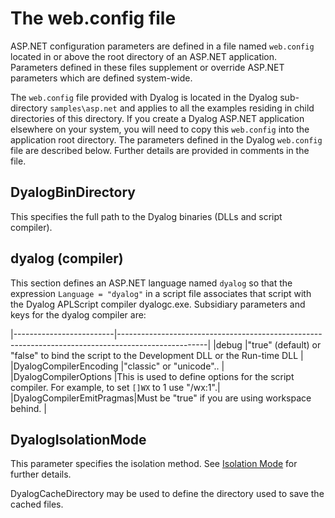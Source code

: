 <h1 class="heading"><span class="name">The web.config file</span></h1>

ASP.NET configuration parameters are defined in a file named `web.config` located in or above the root directory of an ASP.NET application. Parameters defined in these files supplement or override ASP.NET parameters which are defined system-wide.

The `web.config` file provided with Dyalog is located in the Dyalog sub-directory `samples\asp.net` and applies to all the examples residing in child directories of this directory. If you create a Dyalog ASP.NET application elsewhere on your system, you will need to copy this `web.config` into the application root directory. The parameters defined in the Dyalog `web.config` file are described below. Further details are provided in comments in the file.

## DyalogBinDirectory

This specifies the full path to the Dyalog binaries (DLLs and script compiler).

## dyalog (compiler)

This section defines an ASP.NET language named `dyalog` so that the expression  `Language = "dyalog"` in a script file associates that script with the Dyalog APLScript compiler dyalogc.exe. Subsidiary parameters and keys for the dyalog compiler are:

|-------------------------|----------------------------------------------------------------------------------------------------|
|debug                    |"true" (default) or "false" to bind the script to the Development DLL or the Run-time DLL           |
|DyalogCompilerEncoding   |"classic" or "unicode"..                                                                            |
|DyalogCompilerOptions    |This is used to define options for the script compiler. For example, to set `[]WX` to 1 use "/wx:1".|
|DyalogCompilerEmitPragmas|Must be "true" if you are using workspace behind.                                                   |

## DyalogIsolationMode

This parameter specifies the isolation method. See [Isolation Mode](isolation-mode.md) for further details.

DyalogCacheDirectory may be used to define the directory used to save the cached files.
